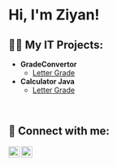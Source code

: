 <h1>Hi, I'm Ziyan! <br/>

<h2>👨‍💻 My IT Projects:</h2>

- <b>GradeConvertor</b>
  - [Letter Grade](https://github.com/Ziyanqs/GradeConvertor)
- <b>Calculator Java</b>
  - [Letter Grade](https://github.com/Ziyanqs/Calculator)

</br>
<h2> 🤳 Connect with me:</h2>

[<img align="left" alt="JoshMadakor | LinkedIn" width="22px" src="https://cdn.jsdelivr.net/npm/simple-icons@v3/icons/linkedin.svg" />][linkedin]
[<img align="left" alt="JoshMadakor | Instagram" width="22px" src="https://cdn.jsdelivr.net/npm/simple-icons@v3/icons/instagram.svg" />][instagram]

[instagram]: https://www.instagram.com/ziyan_qs_/
[linkedin]: https://linkedin.com/in/ziyan-siddiqui-bb9752240

<!--
**joshmadakor1/joshmadakor1** is a ✨ _special_ ✨ repository because its `README.md` (this file) appears on your GitHub profile.

Here are some ideas to get you started:

- 🔭 I’m currently working on ...
- 🌱 I’m currently learning ...
- 👯 I’m looking to collaborate on ...
- 🤔 I’m looking for help with ...
- 💬 Ask me about ...
- 📫 How to reach me: ...
- 😄 Pronouns: ...
- ⚡ Fun fact: ...
-->
